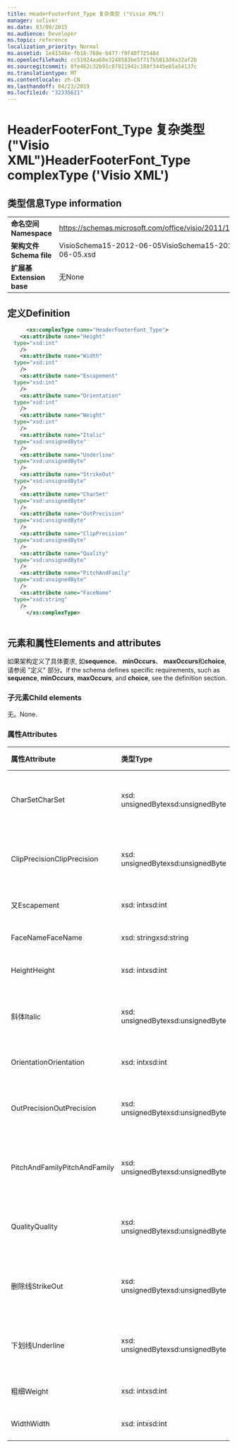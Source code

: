 ```yaml
---
title: HeaderFooterFont_Type 复杂类型 ("Visio XML")
manager: soliver
ms.date: 03/09/2015
ms.audience: Developer
ms.topic: reference
localization_priority: Normal
ms.assetid: 1e4134be-fb18-768e-b477-f9f40f72548d
ms.openlocfilehash: cc51924aa68e3248583be5f717b5813d4a32af2b
ms.sourcegitcommit: 8fe462c32b91c87911942c188f3445e85a54137c
ms.translationtype: MT
ms.contentlocale: zh-CN
ms.lasthandoff: 04/23/2019
ms.locfileid: "32335621"
---
```

# <a name="headerfooterfonttype-complextype-visio-xml"></a><span data-ttu-id="16cb1-102">HeaderFooterFont_Type 复杂类型 ("Visio XML")</span><span class="sxs-lookup"><span data-stu-id="16cb1-102">HeaderFooterFont_Type complexType ('Visio XML')</span></span>

## <a name="type-information"></a><span data-ttu-id="16cb1-103">类型信息</span><span class="sxs-lookup"><span data-stu-id="16cb1-103">Type information</span></span>

|||
|:-----|:-----|
|<span data-ttu-id="16cb1-104">**命名空间**</span><span class="sxs-lookup"><span data-stu-id="16cb1-104">**Namespace**</span></span> <br/> |https://schemas.microsoft.com/office/visio/2011/1/core  <br/> |
|<span data-ttu-id="16cb1-105">**架构文件**</span><span class="sxs-lookup"><span data-stu-id="16cb1-105">**Schema file**</span></span> <br/> |<span data-ttu-id="16cb1-106">VisioSchema15-2012-06-05</span><span class="sxs-lookup"><span data-stu-id="16cb1-106">VisioSchema15-2012-06-05.xsd</span></span>  <br/> |
|<span data-ttu-id="16cb1-107">**扩展基**</span><span class="sxs-lookup"><span data-stu-id="16cb1-107">**Extension base**</span></span> <br/> |<span data-ttu-id="16cb1-108">无</span><span class="sxs-lookup"><span data-stu-id="16cb1-108">None</span></span>  <br/> |
   
## <a name="definition"></a><span data-ttu-id="16cb1-109">定义</span><span class="sxs-lookup"><span data-stu-id="16cb1-109">Definition</span></span>

```XML
      <xs:complexType name="HeaderFooterFont_Type">
    <xs:attribute name="Height"
  type="xsd:int"
    />
    <xs:attribute name="Width"
  type="xsd:int"
    />
    <xs:attribute name="Escapement"
  type="xsd:int"
    />
    <xs:attribute name="Orientation"
  type="xsd:int"
    />
    <xs:attribute name="Weight"
  type="xsd:int"
    />
    <xs:attribute name="Italic"
  type="xsd:unsignedByte"
    />
    <xs:attribute name="Underline"
  type="xsd:unsignedByte"
    />
    <xs:attribute name="StrikeOut"
  type="xsd:unsignedByte"
    />
    <xs:attribute name="CharSet"
  type="xsd:unsignedByte"
    />
    <xs:attribute name="OutPrecision"
  type="xsd:unsignedByte"
    />
    <xs:attribute name="ClipPrecision"
  type="xsd:unsignedByte"
    />
    <xs:attribute name="Quality"
  type="xsd:unsignedByte"
    />
    <xs:attribute name="PitchAndFamily"
  type="xsd:unsignedByte"
    />
    <xs:attribute name="FaceName"
  type="xsd:string"
    />
      </xs:complexType>
      
```

## <a name="elements-and-attributes"></a><span data-ttu-id="16cb1-110">元素和属性</span><span class="sxs-lookup"><span data-stu-id="16cb1-110">Elements and attributes</span></span>

<span data-ttu-id="16cb1-111">如果架构定义了具体要求, 如**sequence**、 **minOccurs**、 **maxOccurs**和**choice**, 请参阅 "定义" 部分。</span><span class="sxs-lookup"><span data-stu-id="16cb1-111">If the schema defines specific requirements, such as **sequence**, **minOccurs**, **maxOccurs**, and **choice**, see the definition section.</span></span> 
  
### <a name="child-elements"></a><span data-ttu-id="16cb1-112">子元素</span><span class="sxs-lookup"><span data-stu-id="16cb1-112">Child elements</span></span>

<span data-ttu-id="16cb1-113">无。</span><span class="sxs-lookup"><span data-stu-id="16cb1-113">None.</span></span>
  
### <a name="attributes"></a><span data-ttu-id="16cb1-114">属性</span><span class="sxs-lookup"><span data-stu-id="16cb1-114">Attributes</span></span>

|<span data-ttu-id="16cb1-115">**属性**</span><span class="sxs-lookup"><span data-stu-id="16cb1-115">**Attribute**</span></span>|<span data-ttu-id="16cb1-116">**类型**</span><span class="sxs-lookup"><span data-stu-id="16cb1-116">**Type**</span></span>|<span data-ttu-id="16cb1-117">**必需**</span><span class="sxs-lookup"><span data-stu-id="16cb1-117">**Required**</span></span>|<span data-ttu-id="16cb1-118">**描述**</span><span class="sxs-lookup"><span data-stu-id="16cb1-118">**Description**</span></span>|<span data-ttu-id="16cb1-119">**可能的值**</span><span class="sxs-lookup"><span data-stu-id="16cb1-119">**Possible values**</span></span>|
|:-----|:-----|:-----|:-----|:-----|
|<span data-ttu-id="16cb1-120">CharSet</span><span class="sxs-lookup"><span data-stu-id="16cb1-120">CharSet</span></span>  <br/> |<span data-ttu-id="16cb1-121">xsd: unsignedByte</span><span class="sxs-lookup"><span data-stu-id="16cb1-121">xsd:unsignedByte</span></span>  <br/> |<span data-ttu-id="16cb1-122">可选</span><span class="sxs-lookup"><span data-stu-id="16cb1-122">optional</span></span>  <br/> ||<span data-ttu-id="16cb1-123">xsd: unsignedByte 类型的值。</span><span class="sxs-lookup"><span data-stu-id="16cb1-123">Values of the xsd:unsignedByte type.</span></span>  <br/> |
|<span data-ttu-id="16cb1-124">ClipPrecision</span><span class="sxs-lookup"><span data-stu-id="16cb1-124">ClipPrecision</span></span>  <br/> |<span data-ttu-id="16cb1-125">xsd: unsignedByte</span><span class="sxs-lookup"><span data-stu-id="16cb1-125">xsd:unsignedByte</span></span>  <br/> |<span data-ttu-id="16cb1-126">可选</span><span class="sxs-lookup"><span data-stu-id="16cb1-126">optional</span></span>  <br/> ||<span data-ttu-id="16cb1-127">xsd: unsignedByte 类型的值。</span><span class="sxs-lookup"><span data-stu-id="16cb1-127">Values of the xsd:unsignedByte type.</span></span>  <br/> |
|<span data-ttu-id="16cb1-128">又</span><span class="sxs-lookup"><span data-stu-id="16cb1-128">Escapement</span></span>  <br/> |<span data-ttu-id="16cb1-129">xsd: int</span><span class="sxs-lookup"><span data-stu-id="16cb1-129">xsd:int</span></span>  <br/> |<span data-ttu-id="16cb1-130">可选</span><span class="sxs-lookup"><span data-stu-id="16cb1-130">optional</span></span>  <br/> ||<span data-ttu-id="16cb1-131">xsd: int 类型的值。</span><span class="sxs-lookup"><span data-stu-id="16cb1-131">Values of the xsd:int type.</span></span>  <br/> |
|<span data-ttu-id="16cb1-132">FaceName</span><span class="sxs-lookup"><span data-stu-id="16cb1-132">FaceName</span></span>  <br/> |<span data-ttu-id="16cb1-133">xsd: string</span><span class="sxs-lookup"><span data-stu-id="16cb1-133">xsd:string</span></span>  <br/> |<span data-ttu-id="16cb1-134">可选</span><span class="sxs-lookup"><span data-stu-id="16cb1-134">optional</span></span>  <br/> ||<span data-ttu-id="16cb1-135">xsd: string 类型的值。</span><span class="sxs-lookup"><span data-stu-id="16cb1-135">Values of the xsd:string type.</span></span>  <br/> |
|<span data-ttu-id="16cb1-136">Height</span><span class="sxs-lookup"><span data-stu-id="16cb1-136">Height</span></span>  <br/> |<span data-ttu-id="16cb1-137">xsd: int</span><span class="sxs-lookup"><span data-stu-id="16cb1-137">xsd:int</span></span>  <br/> |<span data-ttu-id="16cb1-138">可选</span><span class="sxs-lookup"><span data-stu-id="16cb1-138">optional</span></span>  <br/> ||<span data-ttu-id="16cb1-139">xsd: int 类型的值。</span><span class="sxs-lookup"><span data-stu-id="16cb1-139">Values of the xsd:int type.</span></span>  <br/> |
|<span data-ttu-id="16cb1-140">斜体</span><span class="sxs-lookup"><span data-stu-id="16cb1-140">Italic</span></span>  <br/> |<span data-ttu-id="16cb1-141">xsd: unsignedByte</span><span class="sxs-lookup"><span data-stu-id="16cb1-141">xsd:unsignedByte</span></span>  <br/> |<span data-ttu-id="16cb1-142">可选</span><span class="sxs-lookup"><span data-stu-id="16cb1-142">optional</span></span>  <br/> ||<span data-ttu-id="16cb1-143">xsd: unsignedByte 类型的值。</span><span class="sxs-lookup"><span data-stu-id="16cb1-143">Values of the xsd:unsignedByte type.</span></span>  <br/> |
|<span data-ttu-id="16cb1-144">Orientation</span><span class="sxs-lookup"><span data-stu-id="16cb1-144">Orientation</span></span>  <br/> |<span data-ttu-id="16cb1-145">xsd: int</span><span class="sxs-lookup"><span data-stu-id="16cb1-145">xsd:int</span></span>  <br/> |<span data-ttu-id="16cb1-146">可选</span><span class="sxs-lookup"><span data-stu-id="16cb1-146">optional</span></span>  <br/> ||<span data-ttu-id="16cb1-147">xsd: int 类型的值。</span><span class="sxs-lookup"><span data-stu-id="16cb1-147">Values of the xsd:int type.</span></span>  <br/> |
|<span data-ttu-id="16cb1-148">OutPrecision</span><span class="sxs-lookup"><span data-stu-id="16cb1-148">OutPrecision</span></span>  <br/> |<span data-ttu-id="16cb1-149">xsd: unsignedByte</span><span class="sxs-lookup"><span data-stu-id="16cb1-149">xsd:unsignedByte</span></span>  <br/> |<span data-ttu-id="16cb1-150">可选</span><span class="sxs-lookup"><span data-stu-id="16cb1-150">optional</span></span>  <br/> ||<span data-ttu-id="16cb1-151">xsd: unsignedByte 类型的值。</span><span class="sxs-lookup"><span data-stu-id="16cb1-151">Values of the xsd:unsignedByte type.</span></span>  <br/> |
|<span data-ttu-id="16cb1-152">PitchAndFamily</span><span class="sxs-lookup"><span data-stu-id="16cb1-152">PitchAndFamily</span></span>  <br/> |<span data-ttu-id="16cb1-153">xsd: unsignedByte</span><span class="sxs-lookup"><span data-stu-id="16cb1-153">xsd:unsignedByte</span></span>  <br/> |<span data-ttu-id="16cb1-154">可选</span><span class="sxs-lookup"><span data-stu-id="16cb1-154">optional</span></span>  <br/> ||<span data-ttu-id="16cb1-155">xsd: unsignedByte 类型的值。</span><span class="sxs-lookup"><span data-stu-id="16cb1-155">Values of the xsd:unsignedByte type.</span></span>  <br/> |
|<span data-ttu-id="16cb1-156">Quality</span><span class="sxs-lookup"><span data-stu-id="16cb1-156">Quality</span></span>  <br/> |<span data-ttu-id="16cb1-157">xsd: unsignedByte</span><span class="sxs-lookup"><span data-stu-id="16cb1-157">xsd:unsignedByte</span></span>  <br/> |<span data-ttu-id="16cb1-158">可选</span><span class="sxs-lookup"><span data-stu-id="16cb1-158">optional</span></span>  <br/> ||<span data-ttu-id="16cb1-159">xsd: unsignedByte 类型的值。</span><span class="sxs-lookup"><span data-stu-id="16cb1-159">Values of the xsd:unsignedByte type.</span></span>  <br/> |
|<span data-ttu-id="16cb1-160">删除线</span><span class="sxs-lookup"><span data-stu-id="16cb1-160">StrikeOut</span></span>  <br/> |<span data-ttu-id="16cb1-161">xsd: unsignedByte</span><span class="sxs-lookup"><span data-stu-id="16cb1-161">xsd:unsignedByte</span></span>  <br/> |<span data-ttu-id="16cb1-162">可选</span><span class="sxs-lookup"><span data-stu-id="16cb1-162">optional</span></span>  <br/> ||<span data-ttu-id="16cb1-163">xsd: unsignedByte 类型的值。</span><span class="sxs-lookup"><span data-stu-id="16cb1-163">Values of the xsd:unsignedByte type.</span></span>  <br/> |
|<span data-ttu-id="16cb1-164">下划线</span><span class="sxs-lookup"><span data-stu-id="16cb1-164">Underline</span></span>  <br/> |<span data-ttu-id="16cb1-165">xsd: unsignedByte</span><span class="sxs-lookup"><span data-stu-id="16cb1-165">xsd:unsignedByte</span></span>  <br/> |<span data-ttu-id="16cb1-166">可选</span><span class="sxs-lookup"><span data-stu-id="16cb1-166">optional</span></span>  <br/> ||<span data-ttu-id="16cb1-167">xsd: unsignedByte 类型的值。</span><span class="sxs-lookup"><span data-stu-id="16cb1-167">Values of the xsd:unsignedByte type.</span></span>  <br/> |
|<span data-ttu-id="16cb1-168">粗细</span><span class="sxs-lookup"><span data-stu-id="16cb1-168">Weight</span></span>  <br/> |<span data-ttu-id="16cb1-169">xsd: int</span><span class="sxs-lookup"><span data-stu-id="16cb1-169">xsd:int</span></span>  <br/> |<span data-ttu-id="16cb1-170">可选</span><span class="sxs-lookup"><span data-stu-id="16cb1-170">optional</span></span>  <br/> ||<span data-ttu-id="16cb1-171">xsd: int 类型的值。</span><span class="sxs-lookup"><span data-stu-id="16cb1-171">Values of the xsd:int type.</span></span>  <br/> |
|<span data-ttu-id="16cb1-172">Width</span><span class="sxs-lookup"><span data-stu-id="16cb1-172">Width</span></span>  <br/> |<span data-ttu-id="16cb1-173">xsd: int</span><span class="sxs-lookup"><span data-stu-id="16cb1-173">xsd:int</span></span>  <br/> |<span data-ttu-id="16cb1-174">可选</span><span class="sxs-lookup"><span data-stu-id="16cb1-174">optional</span></span>  <br/> ||<span data-ttu-id="16cb1-175">xsd: int 类型的值。</span><span class="sxs-lookup"><span data-stu-id="16cb1-175">Values of the xsd:int type.</span></span>  <br/> |
   

